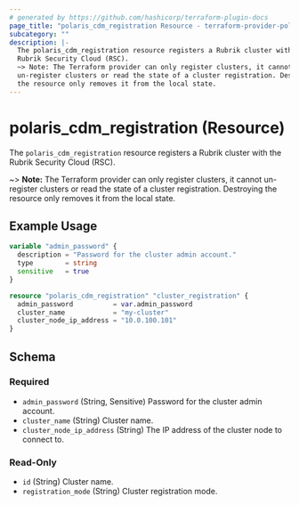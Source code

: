 ```yaml
---
# generated by https://github.com/hashicorp/terraform-plugin-docs
page_title: "polaris_cdm_registration Resource - terraform-provider-polaris"
subcategory: ""
description: |-
  The polaris_cdm_registration resource registers a Rubrik cluster with the
  Rubrik Security Cloud (RSC).
  ~> Note: The Terraform provider can only register clusters, it cannot
  un-register clusters or read the state of a cluster registration. Destroying
  the resource only removes it from the local state.
---
```


# polaris_cdm_registration (Resource)

The `polaris_cdm_registration` resource registers a Rubrik cluster with the
Rubrik Security Cloud (RSC).

~> **Note:** The Terraform provider can only register clusters, it cannot
   un-register clusters or read the state of a cluster registration. Destroying
   the resource only removes it from the local state.

## Example Usage

```terraform
variable "admin_password" {
  description = "Password for the cluster admin account."
  type        = string
  sensitive   = true
}

resource "polaris_cdm_registration" "cluster_registration" {
  admin_password          = var.admin_password
  cluster_name            = "my-cluster"
  cluster_node_ip_address = "10.0.100.101"
}
```

<!-- schema generated by tfplugindocs -->
## Schema

### Required

- `admin_password` (String, Sensitive) Password for the cluster admin account.
- `cluster_name` (String) Cluster name.
- `cluster_node_ip_address` (String) The IP address of the cluster node to connect to.

### Read-Only

- `id` (String) Cluster name.
- `registration_mode` (String) Cluster registration mode.

